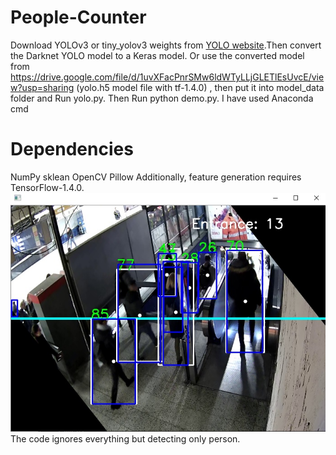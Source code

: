 # People-Counter
Download YOLOv3 or tiny_yolov3 weights from [YOLO website](http://pjreddie.com/darknet/yolo/).Then convert the Darknet YOLO model to a Keras model. Or use the converted model from https://drive.google.com/file/d/1uvXFacPnrSMw6ldWTyLLjGLETlEsUvcE/view?usp=sharing (yolo.h5 model file with tf-1.4.0) , then put it into model_data folder and
Run yolo.py. Then Run python demo.py. I have used Anaconda cmd 

# Dependencies
NumPy
sklean
OpenCV
Pillow
Additionally, feature generation requires TensorFlow-1.4.0.
![image](https://github.com/tutul032/People-Counter/blob/master/people%20counter.jpg)
The code ignores everything but detecting only person.
